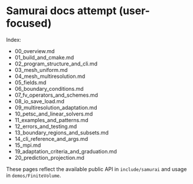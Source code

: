 # Samurai docs attempt (user-focused)

Index:

- 00_overview.md
- 01_build_and_cmake.md
- 02_program_structure_and_cli.md
- 03_mesh_uniform.md
- 04_mesh_multiresolution.md
- 05_fields.md
- 06_boundary_conditions.md
- 07_fv_operators_and_schemes.md
- 08_io_save_load.md
- 09_multiresolution_adaptation.md
- 10_petsc_and_linear_solvers.md
- 11_examples_and_patterns.md
- 12_errors_and_testing.md
- 13_boundary_regions_and_subsets.md
- 14_cli_reference_and_args.md
- 15_mpi.md
- 19_adaptation_criteria_and_graduation.md
- 20_prediction_projection.md

These pages reflect the available public API in `include/samurai` and usage in `demos/FiniteVolume`.
